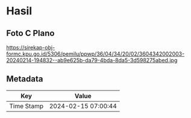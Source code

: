 # Hasil

## Foto C Plano

https://sirekap-obj-formc.kpu.go.id/5306/pemilu/ppwp/36/04/34/20/02/3604342002003-20240214-194832--ab9e625b-da79-4bda-8da5-3d598275abed.jpg


## Metadata

| Key        | Value               |
| ---------- | ------------------- |
| Time Stamp | 2024-02-15 07:00:44 |



